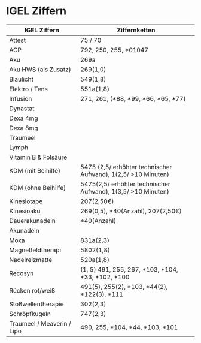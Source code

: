 # IGEL Ziffern

| IGEL Ziffern | Ziffernketten | 
|---|---|
| Attest  | 75 / 70  | 
| ACP  | 792, 250, 255, \*01047  |   
|Aku|269a|
|Aku HWS (als Zusatz)|269(1,0)|
|Blaulicht|549(1,8)|
|Elektro / Tens|551a(1,8)|
|Infusion|271, 261, (*88, *99, *66, *65, \*77)|
|Dynastat| |
|Dexa 4mg| |
|Dexa 8mg| |
|Traumeel| |
|Lymph| |
|Vitamin B & Folsäure| |
|KDM (mit Beihilfe)|5475 (2,5/ erhöhter technischer Aufwand), 1(2,5/ >10 Minuten)|
|KDM (ohne Beihilfe)|5475(2,5/ erhöhter technischer Aufwand), 1(3,5/ >10 Minuten)|
|Kinesiotape|207(2,50€)|
|Kinesioaku|269(0,5), \*40(Anzahl), 207(2,50€)|
|Dauerakunadeln| \*40(Anzahl)|
|Akunadeln||
|Moxa|831a(2,3)|
|Magnetfeldtherapi|5802(1,8)|
|Nadelreizmatte|520a(1,8)|
|Recosyn|(1, 5) 491, 255, 267, *103, *104, *33, *102, \*100|
|Rücken rot/weiß|491(5), 255(2), *103, *44(2), *122(3), *111|
|Stoßwellentherapie|302(2,3)|
|Schröpfkugeln|747(2,3)|
|Traumeel / Meaverin / Lipo|490, 255, *104, *44, *103, *101|



